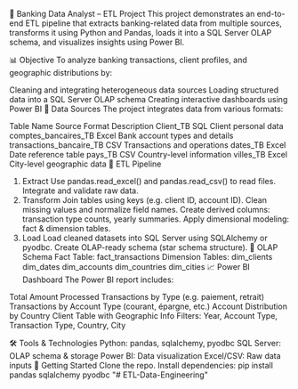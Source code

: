 🏦 Banking Data Analyst – ETL Project
This project demonstrates an end-to-end ETL pipeline that extracts banking-related data from multiple sources, transforms it using Python and Pandas, loads it into a SQL Server OLAP schema, and visualizes insights using Power BI.

📊 Objective
To analyze banking transactions, client profiles, and geographic distributions by:

Cleaning and integrating heterogeneous data sources
Loading structured data into a SQL Server OLAP schema
Creating interactive dashboards using Power BI
📁 Data Sources
The project integrates data from various formats:

Table Name	Source Format	Description
Client_TB	SQL	Client personal data
comptes_bancaires_TB	Excel	Bank account types and details
transactions_bancaire_TB	CSV	Transactions and operations
dates_TB	Excel	Date reference table
pays_TB	CSV	Country-level information
villes_TB	Excel	City-level geographic data
🔄 ETL Pipeline
1. Extract
Use pandas.read_excel() and pandas.read_csv() to read files.
Integrate and validate raw data.
2. Transform
Join tables using keys (e.g. client ID, account ID).
Clean missing values and normalize field names.
Create derived columns: transaction type counts, yearly summaries.
Apply dimensional modeling: fact & dimension tables.
3. Load
Load cleaned datasets into SQL Server using SQLAlchemy or pyodbc.
Create OLAP-ready schema (star schema structure).
🧠 OLAP Schema
Fact Table: fact_transactions
Dimension Tables:
dim_clients
dim_dates
dim_accounts
dim_countries
dim_cities
📈 Power BI Dashboard
The Power BI report includes:

Total Amount Processed
Transactions by Type (e.g. paiement, retrait)
Transactions by Account Type (courant, épargne, etc.)
Account Distribution by Country
Client Table with Geographic Info
Filters: Year, Account Type, Transaction Type, Country, City

🛠 Tools & Technologies
Python: pandas, sqlalchemy, pyodbc
SQL Server: OLAP schema & storage
Power BI: Data visualization
Excel/CSV: Raw data inputs
🚀 Getting Started
Clone the repo.
Install dependencies:
pip install pandas sqlalchemy pyodbc
"# ETL-Data-Engineering"
